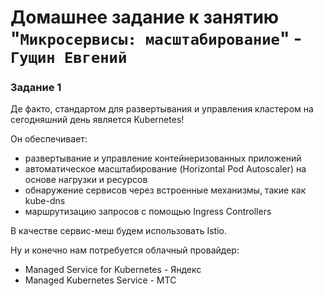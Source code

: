# Домашнее задание к занятию "`Микросервисы: масштабирование`" - `Гущин Евгений`

### Задание 1

Де факто, стандартом для развертывания и управления кластером на сегодняшний день является Kubernetes!

Он обеспечивает:
- развертывание и управление контейнеризованных приложений
- автоматическое масштабирование (Horizontal Pod Autoscaler) на основе нагрузки и ресурсов
- обнаружение сервисов через встроенные механизмы, такие как kube-dns
- маршрутизацию запросов с помощью Ingress Controllers

В качестве сервис-меш будем использовать Istio.

Ну и конечно нам потребуется облачный провайдер:
- Managed Service for Kubernetes - Яндекс
- Managed Kubernetes Service - МТС
